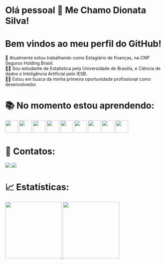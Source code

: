# Olá pessoal 👋 Me Chamo Dionata Silva!
# Bem vindos ao meu perfil do GitHub!
<div>📒 Atualmente estou trabalhando como Estagiário de finanças, na CNP Seguros Holding Brasil.</div>

<div>👨‍🎓 Sou estudante de Estatística pela Universidade de Brasília, e Ciência de dados e Inteligência Artificial pelo IESB.</div>

<div>🧑‍💻 Estou em busca da minha primeira oportunidade profissional como desenvolvedor.</div>

# 📚 No momento estou aprendendo:

<img src="https://cdn.jsdelivr.net/gh/devicons/devicon/icons/git/git-original.svg" width="40" height="40"/> <img src="https://cdn.jsdelivr.net/gh/devicons/devicon/icons/github/github-original-wordmark.svg" width="40" height="40"/> <img src="https://cdn.jsdelivr.net/gh/devicons/devicon/icons/python/python-original-wordmark.svg" height="40"/> <img src="https://cdn.jsdelivr.net/gh/devicons/devicon/icons/numpy/numpy-original-wordmark.svg" width="40" height="40"/> <img src="https://cdn.jsdelivr.net/gh/devicons/devicon/icons/pandas/pandas-original-wordmark.svg" width="40" height="40"/> <img src="https://cdn.jsdelivr.net/gh/devicons/devicon/icons/csharp/csharp-original.svg" width="40" height="40"/> <img src="https://cdn.jsdelivr.net/gh/devicons/devicon/icons/css3/css3-original-wordmark.svg" width="40" height="40"/> <img src="https://cdn.jsdelivr.net/gh/devicons/devicon/icons/html5/html5-original-wordmark.svg" width="40" height="40"/> <img src="https://cdn.jsdelivr.net/gh/devicons/devicon/icons/javascript/javascript-original.svg" width="40" height="40"/>

            
# 📱 Contatos:
<div>
<a href = "dionata.silva.santos.2018@gmail.com"><img src="https://img.shields.io/badge/Gmail-D14836?style=for-the-badge&logo=gmail&logoColor=white" target="_blank"></a>
<a href="https://www.linkedin.com/in/dionata-silva-158644223/" target="_blank"><img src="https://img.shields.io/badge/-LinkedIn-%230077B5?style=for-the-badge&logo=linkedin&logoColor=white" target="_blank"></a>   
</div>

# 📈 Estatísticas:
<div>
<a href="https://github.com/DionBraz2021">
<img height="180em" src="https://github-readme-stats.vercel.app/api/top-langs/?username=DionBraz2021&layout=compact&langs_count=7&theme=dracula"/>
<img height="180em" src="https://github-readme-stats.vercel.app/api?username=DionBraz2021&show_icons=true&theme=dracula&include_all_commits=true&count_private=true"/>
</div>

